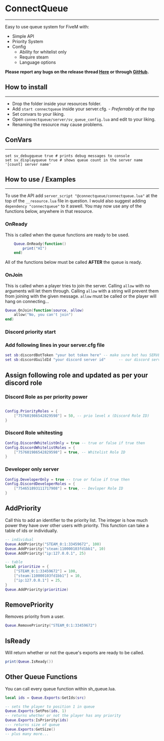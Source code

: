 # ConnectQueue
---
Easy to use queue system for FiveM with:
- Simple API
- Priority System
- Config
    - Ability for whitelist only
    - Require steam
    - Language options

**Please report any bugs on the release thread [Here](https://forum.fivem.net/t/alpha-connectqueue-a-server-queue-system-fxs/22228) or through [GitHub](https://github.com/Nick78111/ConnectQueue/issues).**

## How to install
---
- Drop the folder inside your resources folder.
- Add `start connectqueue` inside your server.cfg. - *Preferrably at the top*
- Set convars to your liking.
- Open `connectqueue/server/sv_queue_config.lua` and edit to your liking.
- Renaming the resource may cause problems.

## ConVars
---
	set sv_debugqueue true # prints debug messages to console
	set sv_displayqueue true # shows queue count in the server name '[count] server name'

## How to use / Examples
---
To use the API add `server_script "@connectqueue/connectqueue.lua"` at the top of the `__resource.lua` file in question.
I would also suggest adding `dependency "connectqueue"` to it aswell.
You may now use any of the functions below, anywhere in that resource.

### OnReady
This is called when the queue functions are ready to be used.
```Lua
    Queue.OnReady(function() 
        print("HI")
    end)
```
All of the functions below must be called **AFTER** the queue is ready.

### OnJoin
This is called when a player tries to join the server.
Calling `allow` with no arguments will let them through.
Calling `allow` with a string will prevent them from joining with the given message.
`allow` must be called or the player will hang on connecting...
```Lua
Queue.OnJoin(function(source, allow)
    allow("No, you can't join")
end)
```
### Discord priority start
### Add following lines in your server.cfg file

```Lua
set sb:discordBotToken "your bot token here" -- make sure bot has SERVER MEMBERS INTENT, PRESENCE INTENT and MESSAGE CONTENT INTENT enabled
set sb:discordGuildId "your discord server id"      -- our discord server id
```

## Assign following role and updated as per your discord role

### Discord Role as per priority power
```Lua

Config.PriorityRoles = {
    ["757601986542829598"] = 50, -- prio level x (Discord Role ID)
}

```

### Discord Role whitesting
```Lua
Config.DiscordWhitelistOnly = true -- true or false if true then 
Config.DiscordWhitelistRoles = {
    ["757601986542829598"] = true, -- Whitelist Role ID
}

```

### Developer only server
```Lua
Config.DeveloperOnly = true -- true or false if true then 
Config.DiscordDeveloperRoles = { 
    ["754651893111717908"] = true, -- Devloper Role ID
}

```

## AddPriority
Call this to add an identifier to the priority list.
The integer is how much power they have over other users with priority.
This function can take a table of ids or individually.
```Lua
-- individual
Queue.AddPriority("STEAM_0:1:33459672", 100)
Queue.AddPriority("steam:110000103fd1bb1", 10)
Queue.AddPriority("ip:127.0.0.1", 25)

-- table
local prioritize = {
    ["STEAM_0:1:33459672"] = 100,
    ["steam:110000103fd1bb1"] = 10,
    ["ip:127.0.0.1"] = 25,
}
Queue.AddPriority(prioritize)
```

## RemovePriority
Removes priority from a user.
```Lua
Queue.RemovePriority("STEAM_0:1:33459672")
```

## IsReady
Will return whether or not the queue's exports are ready to be called.
```Lua
print(Queue.IsReady())
```

## Other Queue Functions
You can call every queue function within sh_queue.lua.
```Lua
local ids = Queue.Exports:GetIds(src)

-- sets the player to position 1 in queue
Queue.Exports:SetPos(ids, 1)
-- returns whether or not the player has any priority
Queue.Exports:IsPriority(ids)
--- returns size of queue
Queue.Exports:GetSize()
-- plus many more...
```